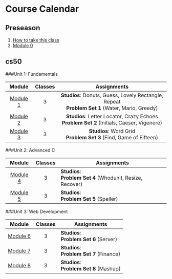 # Course Calendar

## Preseason
1. [How to take this class](../how-to-take-this-class)
2. [Module 0](./module0)

## cs50

###Unit 1: Fundamentals

Module | Classes | Assignments| 
:-------:|:---------:|:------------:|
[Module 1](./cs50/unit1-fundamentals/module1) | 3 | **Studios**: Donuts, Guess, Lovely Rectangle, Repeat <br>**Problem Set 1** (Water, Mario, Greedy)| 
[Module 2](./cs50/unit1-fundamentals/module2)| 3 | **Studios**: Letter Locator, Crazy Echoes <br>**Problem Set 2** (Initials, Caeser, Vigenere) |
[Module 3](./cs50/unit1-fundamentals/module3)| 3 | **Studios**: Word Grid <br>**Problem Set 3** (Find, Game of Fifteen)| 


###Unit 2: Advanced C

Module | Classes | Assignments|
:-------:|:---------:|------------|
[Module 4](./cs50/unit2-advanced-c/module4) | 3 | **Studios**: <br>**Problem Set 4** (Whodunit, Resize, Recover) |
[Module 5](./cs50/unit2-advanced-c/module5)| 3 | **Studios**: <br>**Problem Set 5** (Speller)|

###Unit 3: Web Development

Module | Classes | Assignments|
:-------:|:---------:|------------|
[Module 6](./cs50/unit3-web/module6)| 3 | **Studios**: <br>**Problem Set 6** (Server) | internet protocols, html, how servers work
[Module 7](./cs50/unit3-web/module7)| 3 | **Studios**: <br>**Problem Set 7** (Finance) | PHP SQL
[Module 8](./cs50/unit3-web/module8)| 3 | **Studios**: <br>**Problem Set 8** (Mashup) | Javscript, APIs

